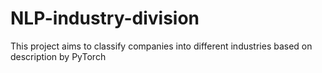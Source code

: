 # NLP-industry-division
 This project aims to classify companies into different industries based on description by PyTorch
